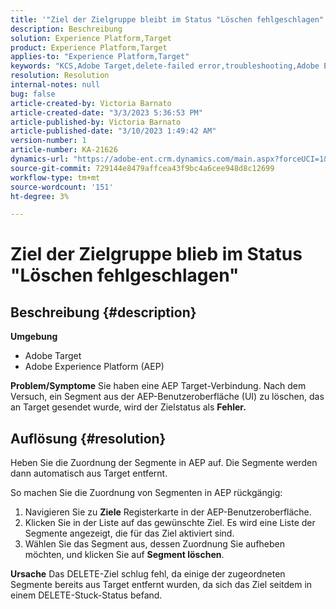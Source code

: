 ```yaml
---
title: '"Ziel der Zielgruppe bleibt im Status "Löschen fehlgeschlagen"'
description: Beschreibung
solution: Experience Platform,Target
product: Experience Platform,Target
applies-to: "Experience Platform,Target"
keywords: "KCS,Adobe Target,delete-failed error,troubleshooting,Adobe Experience Platform,delete segments,AEP"
resolution: Resolution
internal-notes: null
bug: false
article-created-by: Victoria Barnato
article-created-date: "3/3/2023 5:36:53 PM"
article-published-by: Victoria Barnato
article-published-date: "3/10/2023 1:49:42 AM"
version-number: 1
article-number: KA-21626
dynamics-url: "https://adobe-ent.crm.dynamics.com/main.aspx?forceUCI=1&pagetype=entityrecord&etn=knowledgearticle&id=bcc742f6-e9b9-ed11-83fe-6045bd006b25"
source-git-commit: 729144e8479affcea43f9bc4a6cee948d8c12699
workflow-type: tm+mt
source-wordcount: '151'
ht-degree: 3%

---
```


# Ziel der Zielgruppe blieb im Status &quot;Löschen fehlgeschlagen&quot;

## Beschreibung {#description}

<b>Umgebung</b>
- Adobe Target
- Adobe Experience Platform (AEP)



<b>Problem/Symptome</b>
Sie haben eine AEP Target-Verbindung. Nach dem Versuch, ein Segment aus der AEP-Benutzeroberfläche (UI) zu löschen, das an Target gesendet wurde, wird der Zielstatus als <b>Fehler.</b>


## Auflösung {#resolution}


Heben Sie die Zuordnung der Segmente in AEP auf. Die Segmente werden dann automatisch aus Target entfernt.

So machen Sie die Zuordnung von Segmenten in AEP rückgängig:

1. Navigieren Sie zu <b>Ziele</b> Registerkarte in der AEP-Benutzeroberfläche.
2. Klicken Sie in der Liste auf das gewünschte Ziel. Es wird eine Liste der Segmente angezeigt, die für das Ziel aktiviert sind.
3. Wählen Sie das Segment aus, dessen Zuordnung Sie aufheben möchten, und klicken Sie auf <b>Segment löschen</b>.

<b>Ursache</b>
Das DELETE-Ziel schlug fehl, da einige der zugeordneten Segmente bereits aus Target entfernt wurden, da sich das Ziel seitdem in einem DELETE-Stuck-Status befand.
